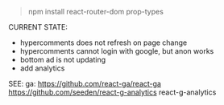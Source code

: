 
> npm install react-router-dom prop-types


CURRENT STATE:

* hypercomments does not refresh on page change
* hypercomments cannot login with google, but anon works
* bottom ad is not updating
* add analytics


SEE: 
ga: https://github.com/react-ga/react-ga  
https://github.com/seeden/react-g-analytics
react-g-analytics